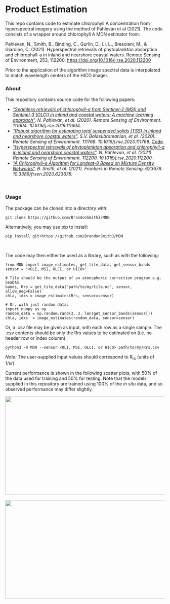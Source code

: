 # Product Estimation

This repo contains code to estimate chlorophyll A concentration from hyperspectral imagery using the
method of Pahlevan et al (2021). The code consists of a wrapper around chlorophyll A MDN estimator from:

Pahlevan, N., Smith, B., Binding, C., Gurlin,
D., Li, L., Bresciani, M., & Giardino, C. (2021).
Hyperspectral retrievals of phytoplankton absorption
and chlorophyll-a in inland and nearshore coastal waters.
Remote Sensing of Environment, 253, 112200.
https://doi.org/10.1016/j.rse.2020.112200

Prior to the application of the algorithm image spectral data is interpolated to match wavelength centers of the HICO imager.


### About
This repository contains source code for the following papers:

- <i>["Seamless retrievals of chlorophyll-a from Sentinel-2 (MSI) and Sentinel-3 (OLCI) in inland and coastal waters: A machine-learning approach"](https://www.sciencedirect.com/science/article/pii/S0034425719306248). N. Pahlevan, et al. (2020). Remote Sensing of Environment. 111604. 10.1016/j.rse.2019.111604.</i>
- <i>["Robust algorithm for estimating total suspended solids (TSS) in inland and nearshore coastal waters"](https://www.sciencedirect.com/science/article/abs/pii/S0034425720301383). S.V. Balasubramanian, et al. (2020). Remote Sensing of Environment. 111768. 10.1016/j.rse.2020.111768.</i> [Code](https://github.com/BrandonSmithJ/MDN/tree/master/benchmarks/tss/SOLID).
- <i>["Hyperspectral retrievals of phytoplankton absorption and chlorophyll-a in inland and nearshore coastal waters"](https://www.sciencedirect.com/science/article/pii/S0034425720305733). N. Pahlevan, et al. (2021). Remote Sensing of Environment. 112200. 10.1016/j.rse.2020.112200.</i>
- <i>["A Chlorophyll-a Algorithm for Landsat-8 Based on Mixture Density Networks"](https://www.frontiersin.org/articles/10.3389/frsen.2020.623678/full). B. Smith, et al. (2021). Frontiers in Remote Sensing. 623678. 10.3389/frsen.2020.623678.</i>
<br>

### Usage
The package can be cloned into a directory with:

`git clone https://github.com/BrandonSmithJ/MDN`

Alternatively, you may use pip to install:

`pip install git+https://github.com/BrandonSmithJ/MDN`

<br>

The code may then either be used as a library, such as with the following:
```
from MDN import image_estimates, get_tile_data, get_sensor_bands
sensor = "<OLI, MSI, OLCI, or HICO>"

# Tile should be the output of an atmospheric correction program e.g. SeaDAS
bands, Rrs = get_tile_data("path/to/my/tile.nc", sensor, allow_neg=False)
chla, idxs = image_estimates(Rrs, sensor=sensor)

# Or, with just random data:
import numpy as np
random_data = np.random.rand(3, 3, len(get_sensor_bands(sensor)))
chla, idxs  = image_estimates(random_data, sensor=sensor)
```

Or, a .csv file may be given as input, with each row as a single sample. The .csv contents should be only the Rrs values to be estimated on (i.e. no header row or index column).

`python3 -m MDN --sensor <OLI, MSI, OLCI, or HICO> path/to/my/Rrs.csv`

*Note:* The user-supplied input values should correspond to R<sub>rs</sub> (units of 1/sr).

Current performance is shown in the following scatter plots, with 50% of the data used for training and 50% for testing. Note that the models supplied in this repository are trained using 100% of the <i>in situ</i> data, and so observed performance may differ slightly.

<p align="center">
	<img src=".res/S2B_benchmark.png?raw=true" height="311" width="721.5"></img>
	<br>
	<br>
	<img src=".res/OLCI_benchmark.png?raw=true" height="311" width="721.5"></img>
</p>
